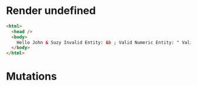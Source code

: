 # Render undefined
```html
<html>
  <head />
  <body>
    Hello John & Suzy Invalid Entity: &b ; Valid Numeric Entity: " Valid Hexadecimal Entity: ¢
  </body>
</html>
```

# Mutations
```

```